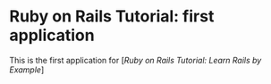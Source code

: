 # Ruby on Rails Tutorial: first application

This is the first application for [*Ruby on Rails Tutorial: Learn Rails by Example*]
